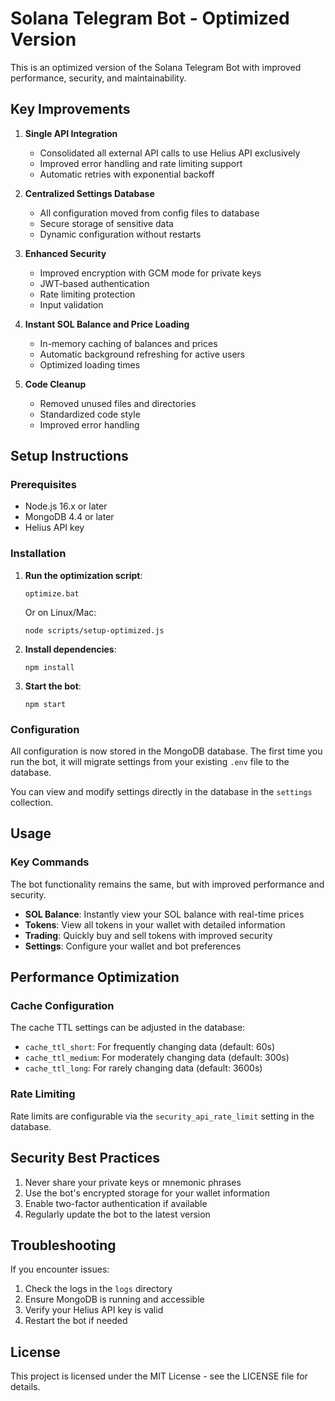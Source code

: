 # Solana Telegram Bot - Optimized Version

This is an optimized version of the Solana Telegram Bot with improved performance, security, and maintainability.

## Key Improvements

1. **Single API Integration**
   - Consolidated all external API calls to use Helius API exclusively
   - Improved error handling and rate limiting support
   - Automatic retries with exponential backoff

2. **Centralized Settings Database**
   - All configuration moved from config files to database
   - Secure storage of sensitive data
   - Dynamic configuration without restarts

3. **Enhanced Security**
   - Improved encryption with GCM mode for private keys
   - JWT-based authentication
   - Rate limiting protection
   - Input validation

4. **Instant SOL Balance and Price Loading**
   - In-memory caching of balances and prices
   - Automatic background refreshing for active users
   - Optimized loading times

5. **Code Cleanup**
   - Removed unused files and directories
   - Standardized code style
   - Improved error handling

## Setup Instructions

### Prerequisites

- Node.js 16.x or later
- MongoDB 4.4 or later
- Helius API key

### Installation

1. **Run the optimization script**:
   ```
   optimize.bat
   ```
   Or on Linux/Mac:
   ```
   node scripts/setup-optimized.js
   ```

2. **Install dependencies**:
   ```
   npm install
   ```

3. **Start the bot**:
   ```
   npm start
   ```

### Configuration

All configuration is now stored in the MongoDB database. The first time you run the bot, it will migrate settings from your existing `.env` file to the database.

You can view and modify settings directly in the database in the `settings` collection.

## Usage

### Key Commands

The bot functionality remains the same, but with improved performance and security.

- **SOL Balance**: Instantly view your SOL balance with real-time prices
- **Tokens**: View all tokens in your wallet with detailed information
- **Trading**: Quickly buy and sell tokens with improved security
- **Settings**: Configure your wallet and bot preferences

## Performance Optimization

### Cache Configuration

The cache TTL settings can be adjusted in the database:

- `cache_ttl_short`: For frequently changing data (default: 60s)
- `cache_ttl_medium`: For moderately changing data (default: 300s)
- `cache_ttl_long`: For rarely changing data (default: 3600s)

### Rate Limiting

Rate limits are configurable via the `security_api_rate_limit` setting in the database.

## Security Best Practices

1. Never share your private keys or mnemonic phrases
2. Use the bot's encrypted storage for your wallet information
3. Enable two-factor authentication if available
4. Regularly update the bot to the latest version

## Troubleshooting

If you encounter issues:

1. Check the logs in the `logs` directory
2. Ensure MongoDB is running and accessible
3. Verify your Helius API key is valid
4. Restart the bot if needed

## License

This project is licensed under the MIT License - see the LICENSE file for details. 